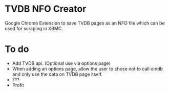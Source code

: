 TVDB NFO Creator
====

Google Chrome Extension to save TVDB pages as an NFO file which can be used for scraping in XBMC.


To do
====
- Add TVDB api. (Optional use via options page)
- When adding an options page, allow the user to chose not to call omdb and only use the data on TVDB page itself.
- ???
- Profit